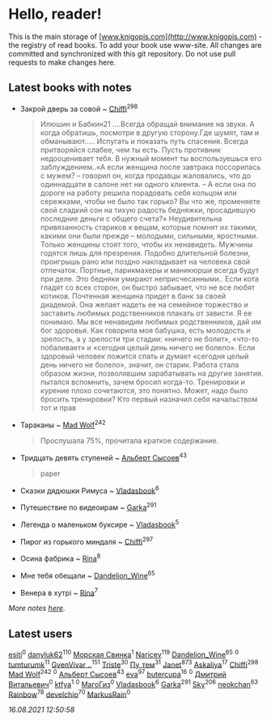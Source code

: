 # Hello, reader!
This is the main storage of [www.knigopis.com](http://www.knigopis.com) - the registry of read books.
To add your book use www-site. All changes are committed and synchronized with this git repository.
Do not use pull requests to make changes here.


## Latest books with notes
* Закрой дверь за совой ~ [Chiffi](users/105/105831994080785626680-google)<sup>298</sup>
    > Илюшин и Бабкин21   ....Всегда обращай внимание на звуки. А когда обратишь,  посмотри в другую сторону.Где шумят,  там и обманывают..... Испугать и показать путь спасения.  Всегда притворяйся слабее,  чем ты есть. Пусть противник недооценивает тебя. В нужный момент ты воспользуешься его заблуждением..«А если женщина после завтрака поссорилась с мужем? – говорил он, когда продавцы жаловались, что до одиннадцати в салоне нет ни одного клиента. – А если она по дороге на работу решила порадовать себя кольцом или сережками, чтобы не было так горько? Вы что же, променяете свой сладкий сон на тихую радость бедняжки, просадившую последние деньги с общего счета?»  Неудивительна привязанность стариков к вещам, которые помнят их такими, какими они были прежде – молодыми, сильными, яростными.  Только женщины стоят того,  чтобы их ненавидеть. Мужчины годятся лишь для презрения. Подобно длительной болезни, проигрышь рано или поздно накладывает на человека свой отпечаток. Портные, парикмахеры и маникюрши всегда будут при деле. Это бедняки умирают неприсчесанными.. Если кота гладят со всех сторон, он быстро забывает,  что не все любят котиков.  Почтенная женщина придет в банк за своей диадемой. Она желает надеть ее на семейное торжество и заставить любимых родственников плакать от зависти. Я ее понимаю. Мы все ненавидим любимых родственников, дай им бог здоровья.  Как говорила моя бабушка, есть молодость и зрелость, а у зрелости три стадии: «ничего не болит», «что-то побаливает» и «сегодня целый день ничего не болело». Если здоровый человек ложится спать и думает «сегодня целый день ничего не болело», значит, он старик.  Работа стала образом жизни, позволявшим зарабатывать на другие занятия.  пытался вспомнить, зачем бросил когда-то. Тренировки и курение плохо сочетаются, это понятно. Может, надо было бросить тренировки?   Кто первый назначил себя начальством тот и прав

* Тараканы ~ [Mad Wolf](users/947/94738840-vkontakte)<sup>242</sup>
    > Прослушала 75%, прочитала краткое содержание.

* Тридцать девять ступеней ~ [Альберт Сысоев](users/474/47446642-vkontakte)<sup>43</sup>
    > paper

* Сказки дядюшки Римуса ~ [Vladasbook](users/221/221759364-yandex)<sup>6</sup>

* Путешествие по видеоирам ~ [Garka](users/115/115753719718250012620-google)<sup>291</sup>

* Легенда о маленьком буксире ~ [Vladasbook](users/221/221759364-yandex)<sup>5</sup>

* Пирог из горького миндаля ~ [Chiffi](users/105/105831994080785626680-google)<sup>297</sup>

* Осина фабрика ~ [Rina](users/102/102857111133378678801-google)<sup>8</sup>

* Мне тебя обещали ~ [Dandelion_Wine](users/586/58602788-vkontakte)<sup>65</sup>

* Венера в хутрі ~ [Rina](users/102/102857111133378678801-google)<sup>7</sup>


_More notes [here](latest_books_with_notes.md)._


## Latest users
[esiti](users/463/463509228-vkontakte)<sup>0</sup> 
[danyluk62](users/374/374149854-vkontakte)<sup>110</sup> 
[Морская Свинка](users/147/1474032679114725758-mailru)<sup>1</sup> 
[Naricev](users/107/107090515204537133928-google)<sup>119</sup> 
[Dandelion_Wine](users/586/58602788-vkontakte)<sup>65</sup> 
[](users/651/651537773-vkontakte)<sup>0</sup> 
[tumturumk](users/135/135685382-vkontakte)<sup>11</sup> 
[GvenVivar ..](users/158/158266434925901-facebook)<sup>151</sup> 
[Triste](users/517/5175580462988229760-mailru)<sup>30</sup> 
[Пу_тем](users/344/3448154788585127-facebook)<sup>31</sup> 
[Janet](users/108/108113656204404967440-google)<sup>873</sup> 
[Askaliya](users/326/326783541-vkontakte)<sup>17</sup> 
[Chiffi](users/105/105831994080785626680-google)<sup>298</sup> 
[Mad Wolf](users/947/94738840-vkontakte)<sup>242</sup> 
[](users/112/112028192141409506684-google)<sup>0</sup> 
[Альберт Сысоев](users/474/47446642-vkontakte)<sup>43</sup> 
[eva](users/111/111656270551033014778-google)<sup>97</sup> 
[butercupa](users/193/193697993-vkontakte)<sup>16</sup> 
[](users/371/371631802-vkontakte)<sup>0</sup> 
[Дмитрий Витальевич](users/116/116650782618177766821-google)<sup>0</sup> 
[ktfya](users/954/954200493-yandex)<sup>1</sup> 
[](users/113/113255936223461038506-google)<sup>0</sup> 
[МагоГиз](users/106/106082567795743405861-google)<sup>0</sup> 
[Vladasbook](users/221/221759364-yandex)<sup>6</sup> 
[Garka](users/115/115753719718250012620-google)<sup>291</sup> 
[Sky](users/118/118049897850017649660-googleplus)<sup>206</sup> 
[neokchan](users/113/113179958976964886996-google)<sup>63</sup> 
[Rainbow](users/109/109787328219839805802-google)<sup>78</sup> 
[develchip](users/852/85203415-vkontakte)<sup>70</sup> 
[MarkusRain](users/109/109935069004582832811-googleplus)<sup>0</sup> 


_16.08.2021 12:50:58_
